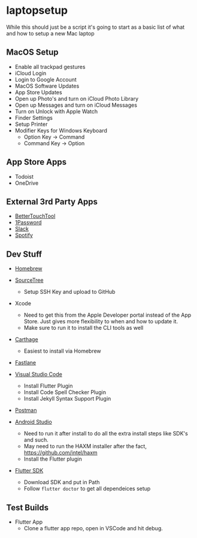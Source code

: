 # laptopsetup

While this should just be a script it's going to start as a basic list of what and how to setup a new Mac laptop

## MacOS Setup

* Enable all trackpad gestures
* iCloud Login
* Login to Google Account
* MacOS Software Updates
* App Store Updates
* Open up Photo's and turn on iCloud Photo Library
* Open up Messages and turn on iCloud Messages
* Turn on Unlock with Apple Watch
* Finder Settings
* Setup Printer
* Modifier Keys for Windows Keyboard
   * Option Key -> Command
   * Command Key -> Option

## App Store Apps

* Todoist
* OneDrive

## External 3rd Party Apps

* [BetterTouchTool](https://bettertouchtool.com)
* [1Password](https://1password.com)
* [Slack](https://slack.com/downloads/mac)
* [Spotify](https://www.spotify.com/download/other/)

## Dev Stuff

* [Homebrew](https://brew.sh)
* [SourceTree](https://www.sourcetreeapp.com)
   * Setup SSH Key and upload to GitHub
* Xcode
   * Need to get this from the Apple Developer portal instead of the App Store. Just gives more flexibility to when and how to update it.
   * Make sure to run it to install the CLI tools as well
* [Carthage](https://github.com/Carthage/Carthage)
   * Easiest to install via Homebrew
* [Fastlane](https://docs.fastlane.tools/getting-started/ios/setup/)
* [Visual Studio Code](https://code.visualstudio.com)
   * Install Flutter Plugin
   * Install Code Spell Checker Plugin
   * Install Jekyll Syntax Support Plugin
* [Postman](https://www.getpostman.com/downloads/)
* [Android Studio](https://developer.android.com/studio)
   * Need to run it after install to do all the extra install steps like SDK's and such.
   * May need to run the HAXM installer after the fact, https://github.com/intel/haxm
   * Install the Flutter plugin

* [Flutter SDK](https://flutter.dev/docs/get-started/install/macos)
   * Download SDK and put in Path
   * Follow `flutter doctor` to get all dependeices setup
   
## Test Builds
* Flutter App
   * Clone a flutter app repo, open in VSCode and hit debug.
